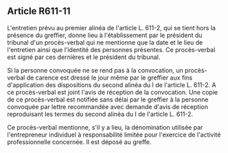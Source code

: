 Article R611-11
----
L'entretien prévu au premier alinéa de l'article L. 611-2, qui se tient hors la
présence du greffier, donne lieu à l'établissement par le président du tribunal
d'un procès-verbal qui ne mentionne que la date et le lieu de l'entretien ainsi
que l'identité des personnes présentes. Ce procès-verbal est signé par ces
dernières et le président du tribunal.

Si la personne convoquée ne se rend pas à la convocation, un procès-verbal de
carence est dressé le jour même par le greffier aux fins d'application des
dispositions du second alinéa du I de l'article L. 611-2. A ce procès-verbal est
joint l'avis de réception de la convocation. Une copie de ce procès-verbal est
notifiée sans délai par le greffier à la personne convoquée par lettre
recommandée avec demande d'avis de réception reproduisant les termes du second
alinéa du I de l'article L. 611-2.

Ce procès-verbal mentionne, s'il y a lieu, la dénomination utilisée par
l'entrepreneur individuel à responsabilité limitée pour l'exercice de l'activité
professionnelle concernée. Il est déposé au greffe.
